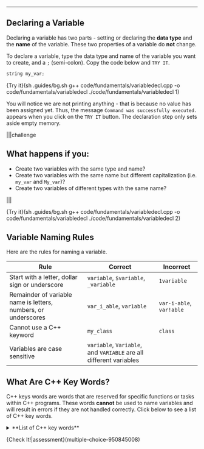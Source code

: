 ---

## Declaring a Variable
Declaring a variable has two parts - setting or declaring the **data type** and the **name** of the variable. These two properties of a variable do **not** change.

To declare a variable, type the data type and name of the variable you want to create, and a `;` (semi-colon). Copy the code below and `TRY IT`.

```c++
string my_var;
```

{Try it}(sh .guides/bg.sh g++ code/fundamentals/variabledecl.cpp -o code/fundamentals/variabledecl ./code/fundamentals/variabledecl 1)

You will notice we are not printing anything - that is because no value has been assigned yet. Thus, the message `Command was successfully executed.` appears when you click on the `TRY IT` button. The declaration step only sets aside empty memory.

|||challenge
## What happens if you:
* Create two variables with the same type and name?
* Create two variables with the same name but different capitalization (i.e. `my_var` and `My_var`)?
* Create two variables of different types with the same name?

|||

{Try it}(sh .guides/bg.sh g++ code/fundamentals/variabledecl.cpp -o code/fundamentals/variabledecl ./code/fundamentals/variabledecl 2)


## Variable Naming Rules
Here are the rules for naming a variable.

|Rule|Correct|Incorrect|
|----|-------|---------|
|Start with a letter, dollar sign or underscore|`variable`, `$variable`, `_variable`|`1variable`|
|Remainder of variable name is letters, numbers, or underscores|`var_i_able`, `var1able`|`var-i-able`, `var!able`|
|Cannot use a C++ keyword|`my_class`|`class`|
|Variables are case sensitive|`variable`, `Variable`, and `VARIABLE` are all different variables|

## What Are C++ Key Words?
C++ keys words are words that are reserved for specific functions or tasks within C++ programs. These words **cannot** be used to name variables and will result in errors if they are not handled correctly. Click below to see a list of C++ key words.

<details><summary>**List of C++ key words**</summary><table><tr><td>and</td><td>and_eq</td><td>asm</td><td>auto</td><td>bitand</td></tr><tr><td>bitor</td><td>bool</td><td>break</td><td>case</td><td>catch</td></tr><tr><td>char</td><td>class</td><td>compl</td><td>const</td><td>const_cast</td></tr><tr><td>continue</td><td>default</td><td>delete</td><td>do</td><td>double</td></tr><tr><td>dynamic_cast</td><td>else</td><td>enum</td><td>explicit</td><td>extern</td></tr><tr><td>false</td><td>float</td><td>for</td><td>friend</td><td>goto</td></tr><tr><td>if</td><td>inline</td><td>int</td><td>long</td><td>mutable</td></tr><tr><td>namespace</td><td>new</td><td>not</td><td>not_eq</td><td>operator</td></tr><tr><td>or</td><td>or_eq</td><td>private</td><td>protected</td><td>pubic</td></tr><tr><td>register</td><td>reinterpret_cast</td><td>return</td><td>short</td><td>signed</td></tr><tr><td>sizeof</td><td>static</td><td>static_cast</td><td>struct</td><td>switch</td></tr><tr><td>template</td><td>this</td><td>throw</td><td>true</td><td>try</td></tr><tr><td>typedef</td><td>typeid</td><td>typename</td><td>union</td><td>unsigned</td></tr><tr><td>using</td><td>virtual</td><td>void</td><td>volatile</td><td>wchar_t</td></tr><tr><td>while</td><td>xor</td><td>xor_eq</td></tr></table></details>

{Check It!|assessment}(multiple-choice-950845008)
